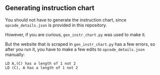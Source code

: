 
## Generating instruction chart

You should not have to generate the instruction chart, since `opcode_details.json` is provided in this repository.

However, if you are curious, `gen_instr_chart.py` was used to make it.

But the website that is scraped in `gen_instr_chart.py` has a few errors, so after you run it, you have to make a few edits to `opcode_details.json` manually:

```
LD A,(C) has a length of 1 not 2
LD (C), A has a length of 1 not 2
```